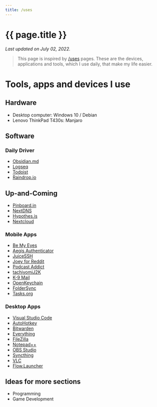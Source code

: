 ```yaml
---
title: /uses
---
```

# {{ page.title }}
*Last updated on July 02, 2022.*

>This page is inspired by [/uses](https://uses.tech/) pages. These are the devices, applications and tools, which I use daily, that make my life easier.

# Tools, apps and devices I use

## Hardware
- Desktop computer: Windows 10 / Debian
- Lenovo ThinkPad T430s: Manjaro

## Software
### Daily Driver
- [Obsidian.md](https://obsidian.md/)
- [Logseq](https://logseq.com/)
- [Todoist](https://todoist.com/)
- [Raindrop.io](https://raindrop.io/)

## Up-and-Coming
- [Pinboard.in](https://pinboard.in/)
- [NextDNS](https://nextdns.io/)
- [Hypothes.is](https://web.hypothes.is/)
- [Nextcloud](https://nextcloud.com/)

### Mobile Apps
- [Be My Eyes](https://www.bemyeyes.com/)
- [Aegis Authenticator](https://getaegis.app/)
- [JuiceSSH](https://juicessh.com/)
- [Joey for Reddit](https://play.google.com/store/apps/details?id=o.o.joey&hl=en_US&gl=US)
- [Podcast Addict ](https://podcastaddict.com/)
- [tachiyomiJ2K](https://github.com/Jays2Kings/tachiyomiJ2K)
- [K-9 Mail](https://k9mail.app/)
- [OpenKeychain](https://www.openkeychain.org/)
- [FolderSync](https://www.tacit.dk/foldersync)
- [Tasks.org](https://tasks.org/)

### Desktop Apps
- [Visual Studio Code](https://github.com/microsoft/vscode)
- [AutoHotkey](https://www.autohotkey.com/)
- [Bitwarden](https://bitwarden.com/)
- [Everything](https://www.voidtools.com/support/everything/)
- [FileZilla](https://filezilla-project.org/)
- [Notepad++](https://notepad-plus-plus.org/)
- [OBS Studio](https://obsproject.com/)
- [Syncthing](https://syncthing.net/downloads/)
- [VLC](https://www.videolan.org/vlc/)
- [Flow.Launcher](https://github.com/Flow-Launcher/Flow.Launcher)

## Ideas for more sections

- Programming
- Game Development